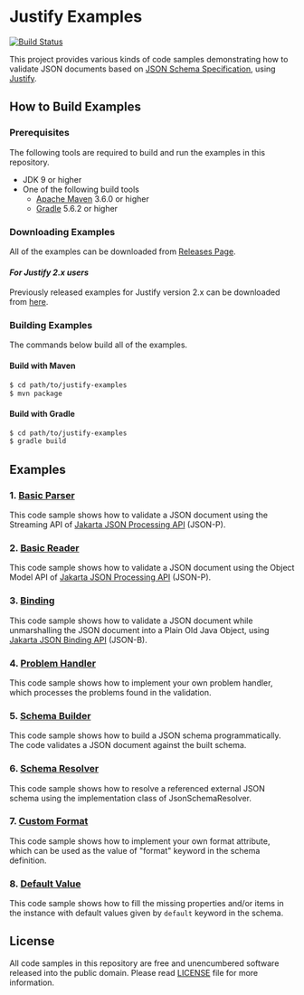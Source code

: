 # Justify Examples
[![Build Status](https://travis-ci.org/leadpony/justify-examples.svg?branch=master)](https://travis-ci.org/leadpony/justify-examples)

This project provides various kinds of code samples demonstrating how to validate JSON documents based on [JSON Schema Specification], using [Justify].

## How to Build Examples

### Prerequisites

The following tools are required to build and run the examples in this repository.

* JDK 9 or higher
* One of the following build tools
  * [Apache Maven] 3.6.0 or higher
  * [Gradle] 5.6.2 or higher

### Downloading Examples

All of the examples can be downloaded from [Releases Page](https://github.com/leadpony/justify-examples/releases/).

#### _For Justify 2.x users_

Previously released examples for Justify version 2.x can be downloaded from [here](https://github.com/leadpony/justify-examples/releases/tag/v2.1.0).

### Building Examples

The commands below build all of the examples.

#### Build with Maven
```bash
$ cd path/to/justify-examples
$ mvn package
```

#### Build with Gradle
```bash
$ cd path/to/justify-examples
$ gradle build
```

## Examples

### 1. [Basic Parser](justify-examples-basicparser/README.md)

This code sample shows how to validate a JSON document using the Streaming API of [Jakarta JSON Processing API] (JSON-P).

### 2. [Basic Reader](justify-examples-basicreader/README.md)

This code sample shows how to validate a JSON document using the Object Model API of [Jakarta JSON Processing API] (JSON-P).

### 3. [Binding](justify-examples-binding/README.md)

This code sample shows how to validate a JSON document while unmarshalling the JSON document into a Plain Old Java Object, using [Jakarta JSON Binding API] (JSON-B).

### 4. [Problem Handler](justify-examples-problemhandler/README.md)

This code sample shows how to implement your own problem handler,
which processes the problems found in the validation.

### 5. [Schema Builder](justify-examples-schemabuilder/README.md)

This code sample shows how to build a JSON schema programmatically.
The code validates a JSON document against the built schema.

### 6. [Schema Resolver](justify-examples-schemaresolver/README.md)

This code sample shows how to resolve a referenced external JSON schema using
the implementation class of JsonSchemaResolver.

### 7. [Custom Format](justify-examples-customformat/README.md)

This code sample shows how to implement your own format attribute,
which can be used as the value of "format" keyword in the schema definition.

### 8. [Default Value](justify-examples-defaultvalue/README.md)

This code sample shows how to fill the missing properties and/or items in the instance with default values given by `default` keyword in the schema.

## License

All code samples in this repository are free and unencumbered software released into the public domain. Please read [LICENSE] file for more information.

[JSON Schema Specification]: https://json-schema.org/
[Justify]: https://github.com/leadpony/justify
[Jakarta JSON Processing API]: https://eclipse-ee4j.github.io/jsonp/
[Jakarta JSON Binding API]: http://json-b.net/
[LICENSE]: LICENSE
[Apache Maven]: https://maven.apache.org/
[Gradle]: https://gradle.org/
